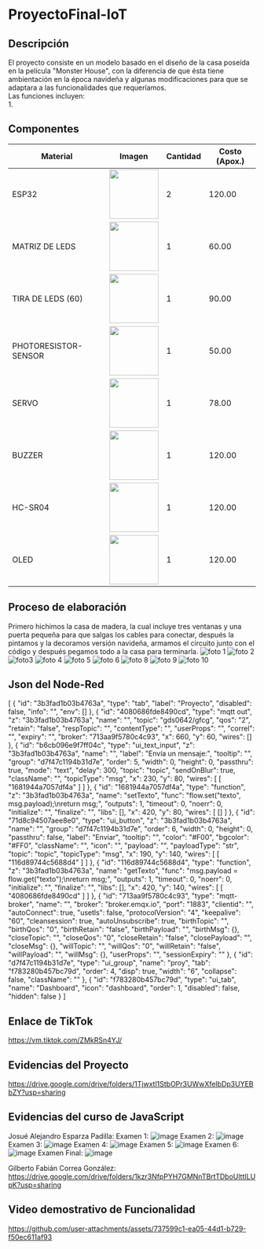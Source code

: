 # ProyectoFinal-IoT

## Descripción
El proyecto consiste en un modelo basado en el diseño de la casa poseída en la película "Monster House", con la diferencia de que ésta tiene ambientación en la época navideña y algunas modificaciones para que se adaptara a las funcionalidades que requeríamos.<br>
Las funciones incluyen:<br>
1. 
## Componentes
|Material|Imagen|Cantidad|Costo (Apox.)|
|--|--|--|--|
|ESP32|<img src="https://github.com/user-attachments/assets/0d280367-493e-4f7c-a587-36e1f822116b" width="100"/>|2|120.00|
|MATRIZ DE LEDS|<img width="100" src="https://encrypted-tbn0.gstatic.com/images?q=tbn:ANd9GcTENQ6honfL0WvZ0XYN-WbPz7JrYpkudmQFYg&s" />|1|60.00|
|TIRA DE LEDS (60)|<img width="100" src="https://encrypted-tbn0.gstatic.com/images?q=tbn:ANd9GcRjeE5gji1IRL2b-S5EghKQjEpJK-Q9LI-_cw&s" />|1|90.00|
|PHOTORESISTOR-SENSOR|<img width="100" src="https://alltopnotch.co.uk/wp-content/uploads/imported/4/LDR-Photoresistor-Light-Detection-Sensor-Module-Dependent-Resistor-Arduino-PIC-362145909694-3.JPG" />|1|50.00|
|SERVO|<img width="100" src="https://www.mechatronicstore.cl/wp-content/uploads/2015/08/SKU054531.1.jpg" />|1|78.00|
|BUZZER|<img src="https://encrypted-tbn0.gstatic.com/images?q=tbn:ANd9GcQShCbOeHSNx-_OkSdgj1kg3Fn8wKLCkxekNg&s" width="100"/>|1|120.00|
|HC-SR04|<img src="https://encrypted-tbn0.gstatic.com/images?q=tbn:ANd9GcT8RhY2WCVB4WZCBySU1FR5KF-Ds7ZyQlg03A&s" width="100"/>|1|120.00|
|OLED|<img src="https://encrypted-tbn0.gstatic.com/images?q=tbn:ANd9GcSM7bEGwsiwBxBrW8jsNhEiCrZXyI85X5rDAA&s" width="100"/>|1|120.00|

## Proceso de elaboración
Primero hichimos la casa de madera, la cual incluye tres ventanas y una puerta pequeña para que salgas los cables para conectar, después la pintamos y la decoramos versión navideña, armamos el circuito junto con el código y después pegamos todo a la casa para terminarla.
![foto 1](https://github.com/user-attachments/assets/a9ada43b-938f-43a4-bbc6-c2b4211389e4)
![foto 2](https://github.com/user-attachments/assets/3863b20d-4752-4b90-89ab-2b255c8dd7e2)
![foto3](https://github.com/user-attachments/assets/b04141e2-7062-4e5a-9e24-0ed135707653)
![foto 4](https://github.com/user-attachments/assets/57ef6eba-ade8-4aee-939b-e54b4c24a7bd)
![foto 5](https://github.com/user-attachments/assets/04575e6f-0b8a-46b1-840c-7f93d16de928)
![foto 6](https://github.com/user-attachments/assets/6260603a-795d-48e5-ad2c-83b39100fc32)
![foto 8](https://github.com/user-attachments/assets/443133ad-8f39-4f9f-8f45-e820b37f0bee)
![foto 9](https://github.com/user-attachments/assets/e82845fe-bc71-4f57-961e-da0b0451dc31)
![foto 10](https://github.com/user-attachments/assets/b05af0de-ecad-446a-be21-67fee278accb)


## Json del Node-Red
[
    {
        "id": "3b3fad1b03b4763a",
        "type": "tab",
        "label": "Proyecto",
        "disabled": false,
        "info": "",
        "env": []
    },
    {
        "id": "4080686fde8490cd",
        "type": "mqtt out",
        "z": "3b3fad1b03b4763a",
        "name": "",
        "topic": "gds0642/gfcg",
        "qos": "2",
        "retain": "false",
        "respTopic": "",
        "contentType": "",
        "userProps": "",
        "correl": "",
        "expiry": "",
        "broker": "713aa9f5780c4c93",
        "x": 660,
        "y": 60,
        "wires": []
    },
    {
        "id": "b6cb096e9f7ff04c",
        "type": "ui_text_input",
        "z": "3b3fad1b03b4763a",
        "name": "",
        "label": "Envía un mensaje:",
        "tooltip": "",
        "group": "d7f47c1194b31d7e",
        "order": 5,
        "width": 0,
        "height": 0,
        "passthru": true,
        "mode": "text",
        "delay": 300,
        "topic": "topic",
        "sendOnBlur": true,
        "className": "",
        "topicType": "msg",
        "x": 230,
        "y": 80,
        "wires": [
            [
                "1681944a7057df4a"
            ]
        ]
    },
    {
        "id": "1681944a7057df4a",
        "type": "function",
        "z": "3b3fad1b03b4763a",
        "name": "setTexto",
        "func": "flow.set(\"texto\", msg.payload);\nreturn msg;",
        "outputs": 1,
        "timeout": 0,
        "noerr": 0,
        "initialize": "",
        "finalize": "",
        "libs": [],
        "x": 420,
        "y": 80,
        "wires": [
            []
        ]
    },
    {
        "id": "71d8c94507aee8e0",
        "type": "ui_button",
        "z": "3b3fad1b03b4763a",
        "name": "",
        "group": "d7f47c1194b31d7e",
        "order": 6,
        "width": 0,
        "height": 0,
        "passthru": false,
        "label": "Enviar",
        "tooltip": "",
        "color": "#F00",
        "bgcolor": "#FF0",
        "className": "",
        "icon": "",
        "payload": "",
        "payloadType": "str",
        "topic": "topic",
        "topicType": "msg",
        "x": 190,
        "y": 140,
        "wires": [
            [
                "116d89744c5688d4"
            ]
        ]
    },
    {
        "id": "116d89744c5688d4",
        "type": "function",
        "z": "3b3fad1b03b4763a",
        "name": "getTexto",
        "func": "msg.payload = flow.get(\"texto\");\nreturn msg;",
        "outputs": 1,
        "timeout": 0,
        "noerr": 0,
        "initialize": "",
        "finalize": "",
        "libs": [],
        "x": 420,
        "y": 140,
        "wires": [
            [
                "4080686fde8490cd"
            ]
        ]
    },
    {
        "id": "713aa9f5780c4c93",
        "type": "mqtt-broker",
        "name": "",
        "broker": "broker.emqx.io",
        "port": "1883",
        "clientid": "",
        "autoConnect": true,
        "usetls": false,
        "protocolVersion": "4",
        "keepalive": "60",
        "cleansession": true,
        "autoUnsubscribe": true,
        "birthTopic": "",
        "birthQos": "0",
        "birthRetain": "false",
        "birthPayload": "",
        "birthMsg": {},
        "closeTopic": "",
        "closeQos": "0",
        "closeRetain": "false",
        "closePayload": "",
        "closeMsg": {},
        "willTopic": "",
        "willQos": "0",
        "willRetain": "false",
        "willPayload": "",
        "willMsg": {},
        "userProps": "",
        "sessionExpiry": ""
    },
    {
        "id": "d7f47c1194b31d7e",
        "type": "ui_group",
        "name": "proy",
        "tab": "f783280b457bc79d",
        "order": 4,
        "disp": true,
        "width": "6",
        "collapse": false,
        "className": ""
    },
    {
        "id": "f783280b457bc79d",
        "type": "ui_tab",
        "name": "Dashboard",
        "icon": "dashboard",
        "order": 1,
        "disabled": false,
        "hidden": false
    }
]

## Enlace de TikTok
https://vm.tiktok.com/ZMkRSn4YJ/

## Evidencias del Proyecto
https://drive.google.com/drive/folders/1Tjwxtl1StbOPr3UWwXfeIbDp3UYEBbZY?usp=sharing

## Evidencias del curso de JavaScript
Josué Alejandro Esparza Padilla:
Examen 1:
![image](https://github.com/user-attachments/assets/5da97270-1a3f-4de8-87df-e510efebf8a7)
Examen 2:
![image](https://github.com/user-attachments/assets/a2683086-4414-45df-bd01-2248c13d30e4)
Examen 3:
![image](https://github.com/user-attachments/assets/c200709d-51d4-4b44-ba5d-3cf41ec843b4)
Examen 4:
![image](https://github.com/user-attachments/assets/6c420b05-a3cf-49f8-8714-d1b23dd93b0e)
Examen 5:
![image](https://github.com/user-attachments/assets/407b6e25-0c22-4c96-b445-50efd119e2c7)
Examen 6:
![image](https://github.com/user-attachments/assets/b765fa1e-4ce4-4cc9-be2b-f09690e51353)
Examen Final:
![image](https://github.com/user-attachments/assets/a95c4a27-210c-45be-8a6d-96b70bfa6397)



Gilberto Fabián Correa González: https://drive.google.com/drive/folders/1kzr3NfpPYH7GMNnTBrtTDboUlttILUpK?usp=sharing

## Video demostrativo de Funcionalidad
https://github.com/user-attachments/assets/737599c1-ea05-44d1-b729-f50ec611af93




